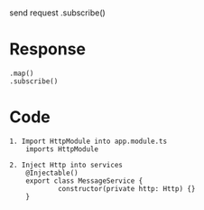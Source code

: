 #
send request .subscribe()

# Response
    .map()
    .subscribe()



# Code
    1. Import HttpModule into app.module.ts
        imports HttpModule
    
    2. Inject Http into services
        @Injectable()
        export class MessageService {
                constructor(private http: Http) {}
        }
